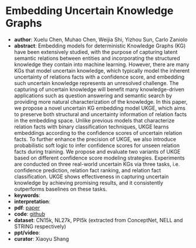 # Embedding Uncertain Knowledge Graphs  
- **author**: Xuelu Chen, Muhao Chen, Weijia Shi, Yizhou Sun, Carlo Zaniolo    
- **abstract**: Embedding models for deterministic Knowledge Graphs (KG) have been extensively studied, with the purpose of capturing latent semantic relations between entities and incorporating the structured knowledge they contain into machine learning. However, there are many KGs that model uncertain knowledge, which typically model the inherent uncertainty of relations facts with a confidence score, and embedding such uncertain knowledge represents an unresolved challenge. The capturing of uncertain knowledge will benefit many knowledge-driven applications such as question answering and semantic search by providing more natural characterization of the knowledge. In this paper, we propose a novel uncertain KG embedding model UKGE, which aims to preserve both structural and uncertainty information of relation facts in the embedding space. Unlike previous models that characterize relation facts with binary classification techniques, UKGE learns embeddings according to the confidence scores of uncertain relation facts. To further enhance the precision of UKGE, we also introduce probabilistic soft logic to infer confidence scores for unseen relation facts during training. We propose and evaluate two variants of UKGE based on different confidence score modeling strategies. Experiments are conducted on three real-world uncertain KGs via three tasks, i.e. confidence prediction, relation fact ranking, and relation fact classification. UKGE shows effectiveness in capturing uncertain knowledge by achieving promising results, and it consistently outperforms baselines on these tasks.    
- **keywords**: 
- **interpretation**:
- **pdf**: [paper](https://aaai.org/ojs/index.php/AAAI/article/view/4210/4088)
- **code**: [github](https://github.com/stasl0217/UKGE)
- **dataset**: CN15k, NL27k, PPI5k (extracted from ConceptNet, NELL and STRING respectively) 
- **ppt/video**:
- **curator**: Xiaoyu Shang 
